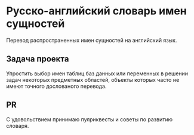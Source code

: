# Русско-английский словарь имен сущностей

Перевод распространенных имен сущностей на английский язык.

## Задача проекта

Упростить выбор имен таблиц баз данных или переменных  в 
решении задач некоторых предметных областей, объекты которых 
часто не имеют точного дослованого перевода.

## PR

С удовольствием принимаю пулриквесты и советы по развитию словаря.
